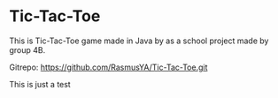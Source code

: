 # Tic-Tac-Toe

This is Tic-Tac-Toe game made in Java by as a school project made by group 4B.

Gitrepo:
https://github.com/RasmusYA/Tic-Tac-Toe.git

This is just a test
